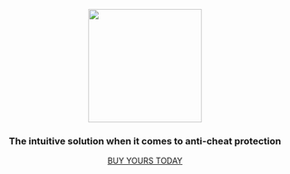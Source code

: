 <p align="center"><img src='https://vagdedes.com/.images/spartan/logo.png' width='200' height='200'></p> 

### <div align="center">The intuitive solution when it comes to anti-cheat protection</div>
<div align="center"><a href='https://spartan.top'>BUY YOURS TODAY</a></div>

